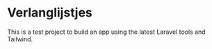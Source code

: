 # Verlanglijstjes

This is a test project to build an app using the latest Laravel tools and Tailwind.
